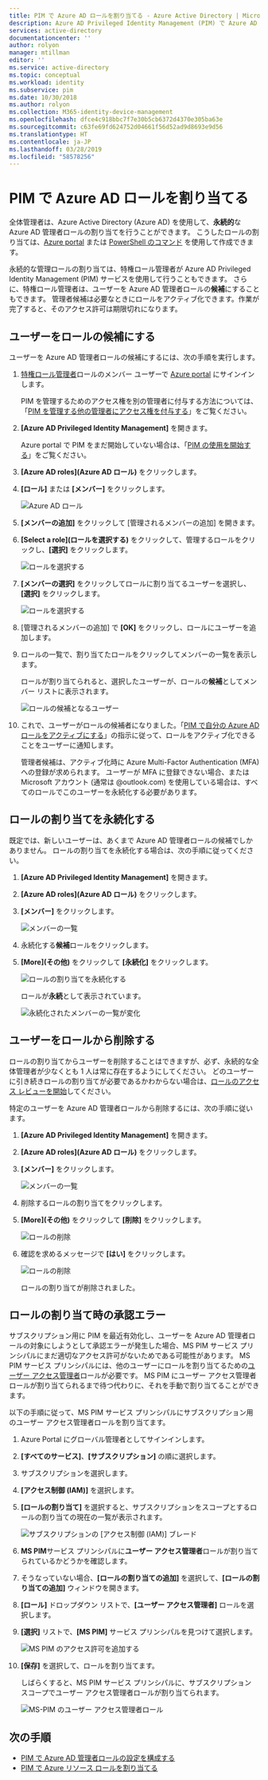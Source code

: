 ```yaml
---
title: PIM で Azure AD ロールを割り当てる - Azure Active Directory | Microsoft Docs
description: Azure AD Privileged Identity Management (PIM) で Azure AD ロールを割り当てる方法を説明します。
services: active-directory
documentationcenter: ''
author: rolyon
manager: mtillman
editor: ''
ms.service: active-directory
ms.topic: conceptual
ms.workload: identity
ms.subservice: pim
ms.date: 10/30/2018
ms.author: rolyon
ms.collection: M365-identity-device-management
ms.openlocfilehash: dfce4c918bbc7f7e30b5cb6372d4370e305ba63e
ms.sourcegitcommit: c63fe69fd624752d04661f56d52ad9d8693e9d56
ms.translationtype: HT
ms.contentlocale: ja-JP
ms.lasthandoff: 03/28/2019
ms.locfileid: "58578256"
---
```

# <a name="assign-azure-ad-roles-in-pim"></a>PIM で Azure AD ロールを割り当てる

全体管理者は、Azure Active Directory (Azure AD) を使用して、**永続的**な Azure AD 管理者ロールの割り当てを行うことができます。 こうしたロールの割り当ては、[Azure portal](../users-groups-roles/directory-assign-admin-roles.md) または [PowerShell のコマンド](/powershell/module/azuread#directory_roles) を使用して作成できます。

永続的な管理ロールの割り当ては、特権ロール管理者が Azure AD Privileged Identity Management (PIM) サービスを使用して行うこともできます。 さらに、特権ロール管理者は、ユーザーを Azure AD 管理者ロールの**候補**にすることもできます。 管理者候補は必要なときにロールをアクティブ化できます。作業が完了すると、そのアクセス許可は期限切れになります。

## <a name="make-a-user-eligible-for-a-role"></a>ユーザーをロールの候補にする

ユーザーを Azure AD 管理者ロールの候補にするには、次の手順を実行します。

1. [特権ロール管理者](../users-groups-roles/directory-assign-admin-roles.md#privileged-role-administrator)ロールのメンバー ユーザーで [Azure portal](https://portal.azure.com/) にサインインします。

    PIM を管理するためのアクセス権を別の管理者に付与する方法については、「[PIM を管理する他の管理者にアクセス権を付与する](pim-how-to-give-access-to-pim.md)」をご覧ください。

1. **[Azure AD Privileged Identity Management]** を開きます。

    Azure portal で PIM をまだ開始していない場合は、「[PIM の使用を開始する](pim-getting-started.md)」をご覧ください。

1. **[Azure AD roles]\(Azure AD ロール)** をクリックします。

1. **[ロール]** または **[メンバー]** をクリックします。

    ![Azure AD ロール](./media/pim-how-to-add-role-to-user/pim-directory-roles.png)

1. **[メンバーの追加]** をクリックして [管理されるメンバーの追加] を開きます。

1. **[Select a role]\(ロールを選択する\)** をクリックして、管理するロールをクリックし、**[選択]** をクリックします。

    ![ロールを選択する](./media/pim-how-to-add-role-to-user/pim-select-a-role.png)

1. **[メンバーの選択]** をクリックしてロールに割り当てるユーザーを選択し、**[選択]** をクリックします。

    ![ロールを選択する](./media/pim-how-to-add-role-to-user/pim-select-members.png)

1. [管理されるメンバーの追加] で **[OK]** をクリックし、ロールにユーザーを追加します。

1. ロールの一覧で、割り当てたロールをクリックしてメンバーの一覧を表示します。

     ロールが割り当てられると、選択したユーザーが、ロールの**候補**としてメンバー リストに表示されます。

    ![ロールの候補となるユーザー](./media/pim-how-to-add-role-to-user/pim-directory-role-eligible.png)

1. これで、ユーザーがロールの候補者になりました。「[PIM で自分の Azure AD ロールをアクティブにする](pim-how-to-activate-role.md)」の指示に従って、ロールをアクティブ化できることをユーザーに通知します。

    管理者候補は、アクティブ化時に Azure Multi-Factor Authentication (MFA) への登録が求められます。 ユーザーが MFA に登録できない場合、または Microsoft アカウント (通常は @outlook.com) を使用している場合は、すべてのロールでこのユーザーを永続化する必要があります。

## <a name="make-a-role-assignment-permanent"></a>ロールの割り当てを永続化する

既定では、新しいユーザーは、あくまで Azure AD 管理者ロールの候補でしかありません。 ロールの割り当てを永続化する場合は、次の手順に従ってください。

1. **[Azure AD Privileged Identity Management]** を開きます。

1. **[Azure AD roles]\(Azure AD ロール)** をクリックします。

1. **[メンバー]** をクリックします。

    ![メンバーの一覧](./media/pim-how-to-add-role-to-user/pim-directory-role-list-members.png)

1. 永続化する**候補**ロールをクリックします。

1. **[More]\(その他\)** をクリックして **[永続化]** をクリックします。

    ![ロールの割り当てを永続化する](./media/pim-how-to-add-role-to-user/pim-make-perm.png)

    ロールが**永続**として表示されています。

    ![永続化されたメンバーの一覧が変化](./media/pim-how-to-add-role-to-user/pim-directory-role-list-members-permanent.png)

## <a name="remove-a-user-from-a-role"></a>ユーザーをロールから削除する

ロールの割り当てからユーザーを削除することはできますが、必ず、永続的な全体管理者が少なくとも 1 人は常に存在するようにしてください。 どのユーザーに引き続きロールの割り当てが必要であるかわからない場合は、[ロールのアクセス レビューを開始](pim-how-to-start-security-review.md)してください。

特定のユーザーを Azure AD 管理者ロールから削除するには、次の手順に従います。

1. **[Azure AD Privileged Identity Management]** を開きます。

1. **[Azure AD roles]\(Azure AD ロール)** をクリックします。

1. **[メンバー]** をクリックします。

    ![メンバーの一覧](./media/pim-how-to-add-role-to-user/pim-directory-role-list-members.png)

1. 削除するロールの割り当てをクリックします。

1. **[More]\(その他\)** をクリックして **[削除]** をクリックします。

    ![ロールの削除](./media/pim-how-to-add-role-to-user/pim-remove-role.png)

1. 確認を求めるメッセージで **[はい]** をクリックします。

    ![ロールの削除](./media/pim-how-to-add-role-to-user/pim-remove-role-confirm.png)

    ロールの割り当てが削除されました。

## <a name="authorization-error-when-assigning-roles"></a>ロールの割り当て時の承認エラー

サブスクリプション用に PIM を最近有効化し、ユーザーを Azure AD 管理者ロールの対象にしようとして承認エラーが発生した場合、MS PIM サービス プリンシパルにまだ適切なアクセス許可がないためである可能性があります。 MS PIM サービス プリンシパルには、他のユーザーにロールを割り当てるための[ユーザー アクセス管理者](../../role-based-access-control/built-in-roles.md#user-access-administrator)ロールが必要です。 MS PIM にユーザー アクセス管理者ロールが割り当てられるまで待つ代わりに、それを手動で割り当てることができます。

以下の手順に従って、MS PIM サービス プリンシパルにサブスクリプション用のユーザー アクセス管理者ロールを割り当てます。

1. Azure Portal にグローバル管理者としてサインインします。

1. **[すべてのサービス]**、**[サブスクリプション]** の順に選択します。

1. サブスクリプションを選択します。

1. **[アクセス制御 (IAM)]** を選択します。

1. **[ロールの割り当て]** を選択すると、サブスクリプションをスコープとするロールの割り当ての現在の一覧が表示されます。

   ![サブスクリプションの [アクセス制御 (IAM)] ブレード](./media/pim-how-to-add-role-to-user/ms-pim-access-control.png)

1. **MS PIM**サービス プリンシパルに**ユーザー アクセス管理者**ロールが割り当てられているかどうかを確認します。

1. そうなっていない場合、**[ロールの割り当ての追加]** を選択して、**[ロールの割り当ての追加]** ウィンドウを開きます。

1. **[ロール]** ドロップダウン リストで、**[ユーザー アクセス管理者]** ロールを選択します。

1. **[選択]** リストで、**[MS PIM]** サービス プリンシパルを見つけて選択します。

   ![MS PIM のアクセス許可を追加する](./media/pim-how-to-add-role-to-user/ms-pim-add-permissions.png)

1. **[保存]** を選択して、ロールを割り当てます。

   しばらくすると、MS PIM サービス プリンシパルに、サブスクリプション スコープでユーザー アクセス管理者ロールが割り当てられます。

   ![MS-PIM のユーザー アクセス管理者ロール](./media/pim-how-to-add-role-to-user/ms-pim-user-access-administrator.png)


## <a name="next-steps"></a>次の手順

- [PIM で Azure AD 管理者ロールの設定を構成する](pim-how-to-change-default-settings.md)
- [PIM で Azure リソース ロールを割り当てる](pim-resource-roles-assign-roles.md)
